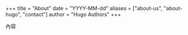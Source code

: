 +++
title = "About"
date = "YYYY-MM-dd"
aliases = ["about-us", "about-hugo", "contact"]
author = "Hugo Authors"
+++

內容